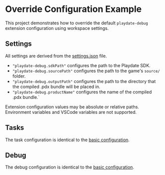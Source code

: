 # Override Configuration Example

This project demonstrates how to override the default `playdate-debug` extension configuration using workspace settings.

## Settings

All settings are derived from the [settings.json](/fixtures/workspace/override-configuration/.vscode/settings.json) file.

- `"playdate-debug.sdkPath"` configures the path to the Playdate SDK.
- `"playdate-debug.sourcePath"` configures the path to the game's `source/` folder.
- `"playdate-debug.outputPath"` configures the path to the directory that the compiled .pdx bundle will be placed in.
- `"playdate-debug.productName"` configures the name of the compiled .pdx bundle.`

Extension configuration values may be absolute or relative paths. Environment variables and VSCode variables are not supported.

## Tasks

The task configuration is identical to the [basic configuration](/fixtures/workspace/basic-configuration/README.md#tasks).

## Debug

The debug configuration is identical to the [basic configuration](/fixtures/workspace/basic-configuration/README.md#debug).
